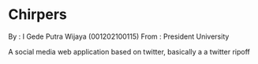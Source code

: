# Chirpers

By : I Gede Putra Wijaya (001202100115)
From : President University

A social media web application based on twitter, basically a a twitter ripoff
